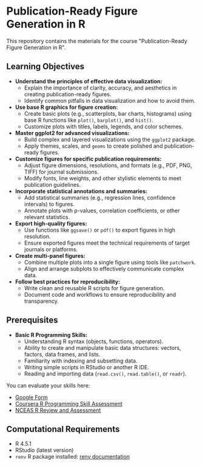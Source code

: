 # Publication-Ready Figure Generation in R

This repository contains the materials for the course "Publication-Ready Figure Generation in R".

## Learning Objectives

- **Understand the principles of effective data visualization:**
  - Explain the importance of clarity, accuracy, and aesthetics in creating publication-ready figures.
  - Identify common pitfalls in data visualization and how to avoid them.
- **Use base R graphics for figure creation:**
  - Create basic plots (e.g., scatterplots, bar charts, histograms) using base R functions like `plot()`, `barplot()`, and `hist()`.
  - Customize plots with titles, labels, legends, and color schemes.
- **Master ggplot2 for advanced visualizations:**
  - Build complex and layered visualizations using the `ggplot2` package.
  - Apply themes, scales, and `geoms` to create polished and publication-ready figures.
- **Customize figures for specific publication requirements:**
  - Adjust figure dimensions, resolutions, and formats (e.g., PDF, PNG, TIFF) for journal submissions.
  - Modify fonts, line weights, and other stylistic elements to meet publication guidelines.
- **Incorporate statistical annotations and summaries:**
  - Add statistical summaries (e.g., regression lines, confidence intervals) to figures.
  - Annotate plots with p-values, correlation coefficients, or other relevant statistics.
- **Export high-quality figures:**
  - Use functions like `ggsave()` or `pdf()` to export figures in high resolution.
  - Ensure exported figures meet the technical requirements of target journals or platforms.
- **Create multi-panel figures:**
  - Combine multiple plots into a single figure using tools like `patchwork`.
  - Align and arrange subplots to effectively communicate complex data.
- **Follow best practices for reproducibility:**
  - Write clean and reusable R scripts for figure generation.
  - Document code and workflows to ensure reproducibility and transparency.

## Prerequisites

- **Basic R Programming Skills:**
  - Understanding R syntax (objects, functions, operators).
  - Ability to create and manipulate basic data structures: vectors, factors, data frames, and lists.
  - Familiarity with indexing and subsetting data.
  - Writing simple scripts in RStudio or another R IDE.
  - Reading and importing data (`read.csv()`, `read.table()`, or `readr`).

You can evaluate your skills here:
- [Google Form](https://docs.google.com/forms/d/e/1FAIpQLSdIyeuabd_ZOWXgI1MWHapmaOMu20L9ESkLDZiWnpmkpujyOg/viewform)
- [Coursera R Programming Skill Assessment](https://www.coursera.org/resources/r-programming-skill-assessment)
- [NCEAS R Review and Assessment](https://nceas.github.io/oss-lessons/r-review-and-assessment/r-review-and-assessment.html)

## Computational Requirements

- R 4.5.1
- RStudio (latest version)
- `renv` R package installed: [renv documentation](httpss://rstudio.github.io/renv/articles/renv.html)
